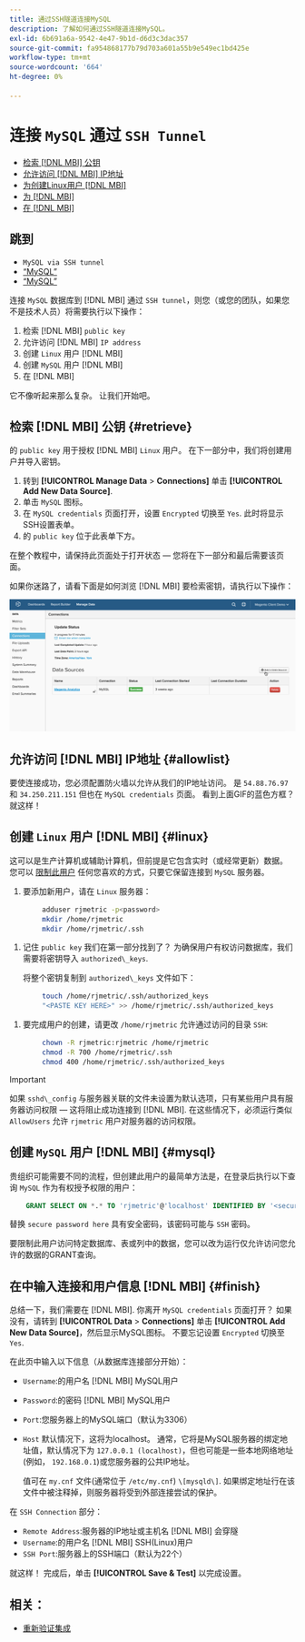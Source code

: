 ```yaml
---
title: 通过SSH隧道连接MySQL
description: 了解如何通过SSH隧道连接MySQL。
exl-id: 6b691a6a-9542-4e47-9b1d-d6d3c3dac357
source-git-commit: fa954868177b79d703a601a55b9e549ec1bd425e
workflow-type: tm+mt
source-wordcount: '664'
ht-degree: 0%

---
```


# 连接 `MySQL` 通过 `SSH Tunnel`

* [检索 [!DNL MBI] 公钥](#retrieve)
* [允许访问 [!DNL MBI] IP地址](#allowlist)
* [为创建Linux用户 [!DNL MBI]](#linux)
* [为 [!DNL MBI]](#mysql)
* [在 [!DNL MBI]](#finish)

## 跳到

* `MySQL via SSH tunnel`
* [“MySQL”](../integrations/mysql-via-a-direct-connection.md)
* [“MySQL”](../integrations/mysql-via-cpanel.md)

连接 `MySQL` 数据库到 [!DNL MBI] 通过 `SSH tunnel`，则您（或您的团队，如果您不是技术人员）将需要执行以下操作：

1. 检索 [!DNL MBI] `public key`
1. 允许访问 [!DNL MBI] `IP address`
1. 创建 `Linux` 用户 [!DNL MBI]
1. 创建 `MySQL` 用户 [!DNL MBI]
1. 在 [!DNL MBI]

它不像听起来那么复杂。 让我们开始吧。

## 检索 [!DNL MBI] 公钥 {#retrieve}

的 `public key` 用于授权 [!DNL MBI] `Linux` 用户。 在下一部分中，我们将创建用户并导入密钥。

1. 转到 **[!UICONTROL Manage Data** > **Connections]** 单击 **[!UICONTROL Add New Data Source]**.
1. 单击 `MySQL` 图标。
1. 在 `MySQL credentials` 页面打开，设置 `Encrypted` 切换至 `Yes`. 此时将显示SSH设置表单。
1. 的 `public key` 位于此表单下方。

在整个教程中，请保持此页面处于打开状态 — 您将在下一部分和最后需要该页面。

如果你迷路了，请看下面是如何浏览 [!DNL MBI] 要检索密钥，请执行以下操作：

![](../../../assets/MySQL_SSH.gif)<!--{: width="770"}-->

## 允许访问 [!DNL MBI] IP地址 {#allowlist}

要使连接成功，您必须配置防火墙以允许从我们的IP地址访问。 是 `54.88.76.97` 和 `34.250.211.151` 但也在 `MySQL credentials` 页面。 看到上面GIF的蓝色方框？ 就这样！

## 创建 `Linux` 用户 [!DNL MBI] {#linux}

这可以是生产计算机或辅助计算机，但前提是它包含实时（或经常更新）数据。 您可以 [限制此用户](../../../administrator/account-management/restrict-db-access.md) 任何您喜欢的方式，只要它保留连接到 `MySQL` 服务器。

1. 要添加新用户，请在 `Linux` 服务器：

```bash
        adduser rjmetric -p<password>
        mkdir /home/rjmetric
        mkdir /home/rjmetric/.ssh
```

1. 记住 `public key` 我们在第一部分找到了？ 为确保用户有权访问数据库，我们需要将密钥导入 `authorized\_keys`.

   将整个密钥复制到 `authorized\_keys` 文件如下：

```bash
        touch /home/rjmetric/.ssh/authorized_keys
        "<PASTE KEY HERE>" >> /home/rjmetric/.ssh/authorized_keys
```

1. 要完成用户的创建，请更改 `/home/rjmetric` 允许通过访问的目录 `SSH`:

```bash
        chown -R rjmetric:rjmetric /home/rjmetric
        chmod -R 700 /home/rjmetric/.ssh
        chmod 400 /home/rjmetric/.ssh/authorized_keys
```

>[!IMPORTANT]
>
>如果 `sshd\_config` 与服务器关联的文件未设置为默认选项，只有某些用户具有服务器访问权限 — 这将阻止成功连接到 [!DNL MBI]. 在这些情况下，必须运行类似 `AllowUsers` 允许 `rjmetric` 用户对服务器的访问权限。

## 创建 `MySQL` 用户 [!DNL MBI] {#mysql}

贵组织可能需要不同的流程，但创建此用户的最简单方法是，在登录后执行以下查询 `MySQL` 作为有权授予权限的用户：

```sql
    GRANT SELECT ON *.* TO 'rjmetric'@'localhost' IDENTIFIED BY '<secure password here>';
```

替换 `secure password here` 具有安全密码，该密码可能与 `SSH` 密码。

要限制此用户访问特定数据库、表或列中的数据，您可以改为运行仅允许访问您允许的数据的GRANT查询。

## 在中输入连接和用户信息 [!DNL MBI] {#finish}

总结一下，我们需要在 [!DNL MBI]. 你离开 `MySQL credentials` 页面打开？ 如果没有，请转到 **[!UICONTROL Data** > **Connections]** 单击 **[!UICONTROL Add New Data Source]**，然后显示MySQL图标。 不要忘记设置 `Encrypted` 切换至 `Yes`.

在此页中输入以下信息（从数据库连接部分开始）：

* `Username`:的用户名 [!DNL MBI] MySQL用户
* `Password`:的密码 [!DNL MBI] MySQL用户
* `Port`:您服务器上的MySQL端口（默认为3306）
* `Host` 默认情况下，这将为localhost。 通常，它将是MySQL服务器的绑定地址值，默认情况下为 `127.0.0.1 (localhost)`，但也可能是一些本地网络地址(例如， `192.168.0.1`)或您服务器的公共IP地址。

   值可在 `my.cnf` 文件(通常位于 `/etc/my.cnf`) `\[mysqld\]`. 如果绑定地址行在该文件中被注释掉，则服务器将受到外部连接尝试的保护。

在 `SSH Connection` 部分：

* `Remote Address`:服务器的IP地址或主机名 [!DNL MBI] 会穿隧
* `Username`:的用户名 [!DNL MBI] SSH(Linux)用户
* `SSH Port`:服务器上的SSH端口（默认为22个）

就这样！ 完成后，单击 **[!UICONTROL Save & Test]** 以完成设置。

## 相关：

* [重新验证集成](https://experienceleague.adobe.com/docs/commerce-knowledge-base/kb/how-to/mbi-reauthenticating-integrations.html?lang=en)
